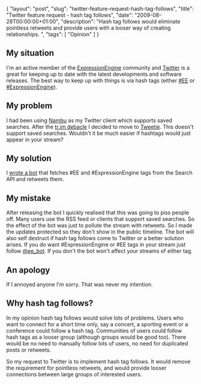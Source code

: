 {
  "layout": "post",
  "slug": "twitter-feature-request-hash-tag-follows",
  "title": "Twitter feature request - hash tag follows",
  "date": "2009-08-28T00:00:00+01:00",
  "description": "Hash tag follows would eliminate pointless retweets and provide users with a looser way of creating relationships. ",
  "tags": [
    "Opinion"
  ]
}

## My situation

I'm an active member of the [ExpressionEngine][1] community and [Twitter][2] is a great for keeping up to date with the latest developments and software releases. The best way to keep up with things is via hash tags (either [#EE][3] or [#ExpressionEngine][4]).

## My problem

I had been using [Nambu][5] as my Twitter client which supports saved searches. After the [tr.im debacle][6] I decided to move to [Tweetie][7]. This doesn't support saved searches. Wouldn't it be much easier if hashtags would just appear in your stream?

## My solution

I [wrote a bot][8] that fetches #EE and #ExpressionEngine tags from the Search API and retweets them. 

## My mistake

After releasing the bot I quickly realised that this was going to piss people off. Many users use the RSS feed or clients that support saved searches. So the effect of the bot was just to pollute the stream with retweets. So I made the updates protected so they don't show in the public timeline. The bot will also self destruct if hash tag follows come to Twitter or a better solution arises. If you do want #ExpressionEngine or #EE tags in your stream just follow [@ee_bot][9]. If you don't the bot won't affect your streams of either tag.

## An apology

If I annoyed anyone I'm sorry. That was never my intention.

## Why hash tag follows?

In my opinion hash tag follows would solve lots of problems. Users who want to connect for a short time only, say a concert, a sporting event or a conference could follow a hash tag. Communities of users could follow hash tags as a looser group (although groups would be good too). There would be no need to manually follow lots of users, no need for duplicated posts or retweets.

So my request to Twitter is to implement hash tag follows. It would remove the requirement for pointless retweets, and would provide looser connections between large groups of interested users.

 [1]: http://expressionengine.com/
 [2]: http://twitter.com/
 [3]: http://search.twitter.com/search?q=%23EE
 [4]: http://search.twitter.com/search?q=%23ExpressionEngine
 [5]: http://nambu.com/
 [6]: http://blog.tr.im/post/159369789/tr-im-r-i-p
 [7]: http://www.atebits.com/tweetie-mac/
 [8]: http://github.com/shapeshed/arthur/
 [9]: http://twitter.com/ee_bot
